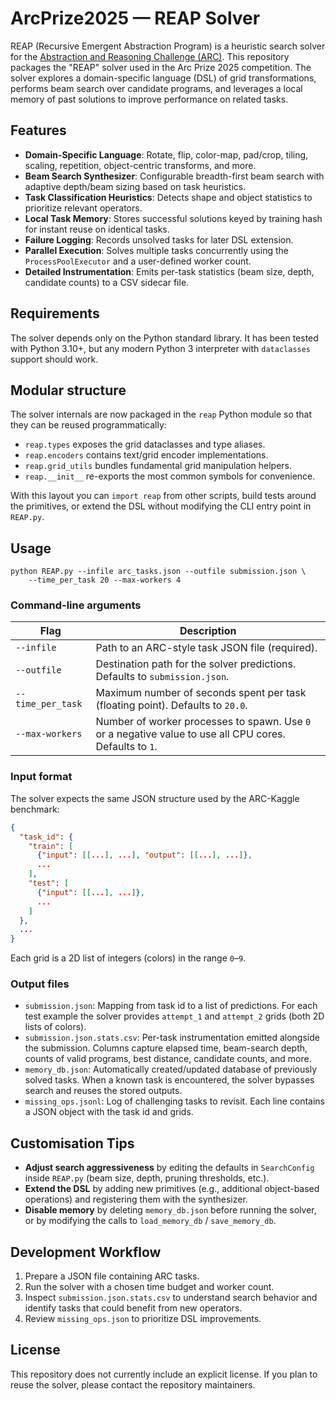 # ArcPrize2025 — REAP Solver

REAP (Recursive Emergent Abstraction Program) is a heuristic search
solver for the [Abstraction and Reasoning Challenge (ARC)](https://arcchallenge.com/).
This repository packages the "REAP" solver used in the Arc Prize 2025
competition. The solver explores a domain-specific language (DSL) of grid
transformations, performs beam search over candidate programs, and leverages a
local memory of past solutions to improve performance on related tasks.

## Features

- **Domain-Specific Language**: Rotate, flip, color-map, pad/crop, tiling,
  scaling, repetition, object-centric transforms, and more.
- **Beam Search Synthesizer**: Configurable breadth-first beam search with
  adaptive depth/beam sizing based on task heuristics.
- **Task Classification Heuristics**: Detects shape and object statistics to
  prioritize relevant operators.
- **Local Task Memory**: Stores successful solutions keyed by training hash for
  instant reuse on identical tasks.
- **Failure Logging**: Records unsolved tasks for later DSL extension.
- **Parallel Execution**: Solves multiple tasks concurrently using the
  `ProcessPoolExecutor` and a user-defined worker count.
- **Detailed Instrumentation**: Emits per-task statistics (beam size, depth,
  candidate counts) to a CSV sidecar file.

## Requirements

The solver depends only on the Python standard library. It has been tested with
Python 3.10+, but any modern Python 3 interpreter with `dataclasses` support
should work.

## Modular structure

The solver internals are now packaged in the `reap` Python module so that they can be reused programmatically:

- `reap.types` exposes the grid dataclasses and type aliases.
- `reap.encoders` contains text/grid encoder implementations.
- `reap.grid_utils` bundles fundamental grid manipulation helpers.
- `reap.__init__` re-exports the most common symbols for convenience.

With this layout you can `import reap` from other scripts, build tests around the primitives, or extend the DSL without modifying the CLI entry point in `REAP.py`.

## Usage

```
python REAP.py --infile arc_tasks.json --outfile submission.json \
    --time_per_task 20 --max-workers 4
```

### Command-line arguments

| Flag | Description |
| ---- | ----------- |
| `--infile` | Path to an ARC-style task JSON file (required). |
| `--outfile` | Destination path for the solver predictions. Defaults to `submission.json`. |
| `--time_per_task` | Maximum number of seconds spent per task (floating point). Defaults to `20.0`. |
| `--max-workers` | Number of worker processes to spawn. Use `0` or a negative value to use all CPU cores. Defaults to `1`. |

### Input format

The solver expects the same JSON structure used by the ARC-Kaggle benchmark:

```json
{
  "task_id": {
    "train": [
      {"input": [[...], ...], "output": [[...], ...]},
      ...
    ],
    "test": [
      {"input": [[...], ...]},
      ...
    ]
  },
  ...
}
```

Each grid is a 2D list of integers (colors) in the range `0`–`9`.

### Output files

- `submission.json`: Mapping from task id to a list of predictions. For each
  test example the solver provides `attempt_1` and `attempt_2` grids (both
  2D lists of colors).
- `submission.json.stats.csv`: Per-task instrumentation emitted alongside the
  submission. Columns capture elapsed time, beam-search depth, counts of valid
  programs, best distance, candidate counts, and more.
- `memory_db.json`: Automatically created/updated database of previously solved
  tasks. When a known task is encountered, the solver bypasses search and reuses
  the stored outputs.
- `missing_ops.jsonl`: Log of challenging tasks to revisit. Each line contains a
  JSON object with the task id and grids.

## Customisation Tips

- **Adjust search aggressiveness** by editing the defaults in `SearchConfig`
  inside `REAP.py` (beam size, depth, pruning thresholds, etc.).
- **Extend the DSL** by adding new primitives (e.g., additional object-based
  operations) and registering them with the synthesizer.
- **Disable memory** by deleting `memory_db.json` before running the solver, or
  by modifying the calls to `load_memory_db` / `save_memory_db`.

## Development Workflow

1. Prepare a JSON file containing ARC tasks.
2. Run the solver with a chosen time budget and worker count.
3. Inspect `submission.json.stats.csv` to understand search behavior and
   identify tasks that could benefit from new operators.
4. Review `missing_ops.json` to prioritize DSL improvements.

## License

This repository does not currently include an explicit license. If you plan to
reuse the solver, please contact the repository maintainers.
